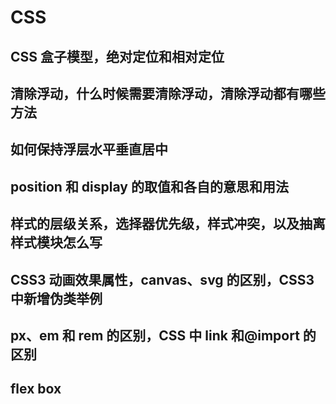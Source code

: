 # CSS

## CSS 盒子模型，绝对定位和相对定位

## 清除浮动，什么时候需要清除浮动，清除浮动都有哪些方法

## 如何保持浮层水平垂直居中

## position 和 display 的取值和各自的意思和用法

## 样式的层级关系，选择器优先级，样式冲突，以及抽离样式模块怎么写

## CSS3 动画效果属性，canvas、svg 的区别，CSS3 中新增伪类举例

## px、em 和 rem 的区别，CSS 中 link 和@import 的区别

## flex box
